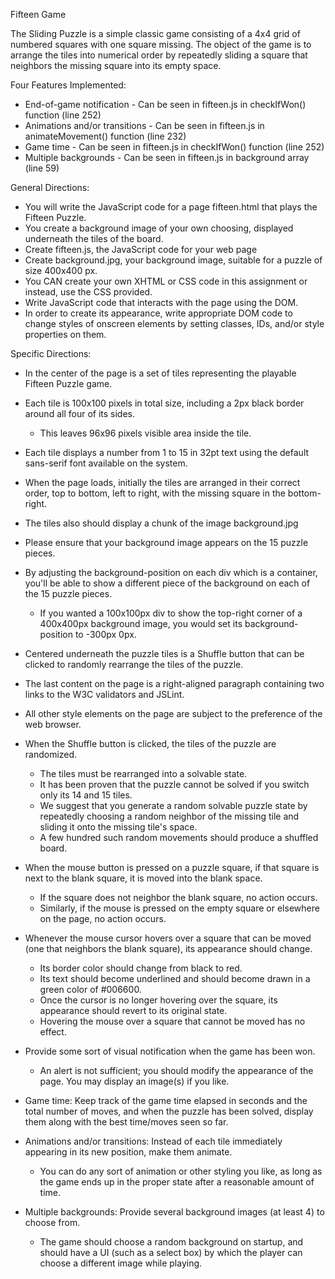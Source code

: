 Fifteen Game

The Sliding Puzzle is a simple classic game consisting of a 4x4 grid of numbered squares with one square missing.
The object of the game is to arrange the tiles into numerical order by repeatedly sliding a square that neighbors
the missing square into its empty space.

[Demo 1]:https://codd.cs.gsu.edu/~zansar1//Projects/Project3/fifteen.html

Four Features Implemented:
- End-of-game notification - Can be seen in fifteen.js in checkIfWon() function (line 252)
- Animations and/or transitions - Can be seen in fifteen.js in animateMovement() function (line 232)
- Game time - Can be seen in fifteen.js in checkIfWon() function (line 252)
- Multiple backgrounds - Can be seen in fifteen.js in background array (line 59)

General Directions:
- You will write the JavaScript code for a page fifteen.html that plays the Fifteen Puzzle.
- You create a background image of your own choosing, displayed underneath the tiles of the board.
- Create fifteen.js, the JavaScript code for your web page
- Create background.jpg, your background image, suitable for a puzzle of size 400x400 px.
- You CAN create your own XHTML or CSS code in this assignment or instead, use the CSS provided.
- Write JavaScript code that interacts with the page using the DOM.
- In order to create its appearance, write appropriate DOM code to change styles of onscreen elements by setting classes, IDs, and/or style properties on them.

Specific Directions:
- In the center of the page is a set of tiles representing the playable Fifteen Puzzle game.
- Each tile is 100x100 pixels in total size, including a 2px black border around all four of its sides.
  + This leaves 96x96 pixels visible area inside the tile.
- Each tile displays a number from 1 to 15 in 32pt text using the default sans-serif font available on the system.
- When the page loads, initially the tiles are arranged in their correct order, top to bottom, left to right, with the missing square in the bottom-right.
- The tiles also should display a chunk of the image background.jpg
- Please ensure that your background image appears on the 15 puzzle pieces.
- By adjusting the background-position on each div which is a container, you'll be able to show a different piece of the background on each of the 15 puzzle pieces.
  + If you wanted a 100x100px div to show the top-right corner of a 400x400px background image, you would set its background-position to -300px 0px.
- Centered underneath the puzzle tiles is a Shuffle button that can be clicked to randomly rearrange the tiles of the puzzle.
- The last content on the page is a right-aligned paragraph containing two links to the W3C validators and JSLint.
- All other style elements on the page are subject to the preference of the web browser.

- When the Shuffle button is clicked, the tiles of the puzzle are randomized.
  + The tiles must be rearranged into a solvable state.
  + It has been proven that the puzzle cannot be solved if you switch only its 14 and 15 tiles.
  + We suggest that you generate a random solvable puzzle state by repeatedly choosing a random neighbor of the missing tile and sliding it onto the missing tile's space.
  + A few hundred such random movements should produce a shuffled board.
- When the mouse button is pressed on a puzzle square, if that square is next to the blank square, it is moved into the blank space.
  + If the square does not neighbor the blank square, no action occurs.
  + Similarly, if the mouse is pressed on the empty square or elsewhere on the page, no action occurs.
- Whenever the mouse cursor hovers over a square that can be moved (one that neighbors the blank square), its appearance should change.
  + Its border color should change from black to red.
  + Its text should become underlined and should become drawn in a green color of #006600.
  + Once the cursor is no longer hovering over the square, its appearance should revert to its original state.
  + Hovering the mouse over a square that cannot be moved has no effect.
- Provide some sort of visual notification when the game has been won.
  + An alert is not sufficient; you should modify the appearance of the page. You may display an image(s) if you like.
- Game time: Keep track of the game time elapsed in seconds and the total number of moves, and when the puzzle has been solved, display them along with the best time/moves seen so far.
- Animations and/or transitions: Instead of each tile immediately appearing in its new position, make them animate.
  + You can do any sort of animation or other styling you like, as long as the game ends up in the proper state after a reasonable amount of time.
- Multiple backgrounds: Provide several background images (at least 4) to choose from.
  + The game should choose a random background on startup, and should have a UI
    (such as a select box) by which the player can choose a different image while playing.
